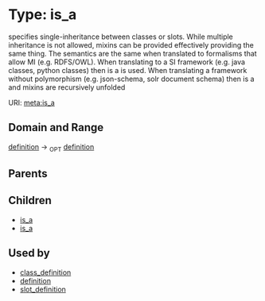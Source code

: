 
# Type: is_a


specifies single-inheritance between classes or slots. While multiple inheritance is not allowed, mixins can be provided effectively providing the same thing. The semantics are the same when translated to formalisms that allow MI (e.g. RDFS/OWL). When translating to a SI framework (e.g. java classes, python classes) then is a is used. When translating a framework without polymorphism (e.g. json-schema, solr document schema) then is a and mixins are recursively unfolded

URI: [meta:is_a](https://w3id.org/biolink/biolinkml/meta/is_a)


## Domain and Range

[definition](definition.md) ->  <sub>OPT</sub> [definition](definition.md)

## Parents


## Children

 *  [is_a](class_definition_is_a.md)
 *  [is_a](slot_definition_is_a.md)

## Used by

 * [class_definition](class_definition.md)
 * [definition](definition.md)
 * [slot_definition](slot_definition.md)
